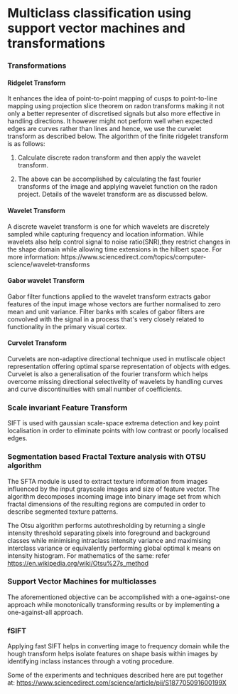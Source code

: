 <h1> Multiclass classification using support vector machines and transformations </h1>

<h3> Transformations </h3>
<h4> Ridgelet Transform </h4>
It enhances the idea of point-to-point mapping of cusps to point-to-line mapping using projection slice theorem on radon transforms making it not only a better representer of discretised signals but also more effective in handling directions. It however might not perform well when expected edges are curves rather than lines and hence, we use the curvelet transform as described below. 
The algorithm of the finite ridgelet transform is as follows:

1. Calculate discrete radon transform and then apply the wavelet transform. 

2. The above can be accomplished by calculating the fast fourier transforms of the image and applying wavelet function on the radon project.
Details of the wavelet transform are as discussed below.

<h4> Wavelet Transform </h4>
A discrete wavelet transform is one for which wavelets are discretely sampled while capturing frequency and location information. While wavelets also help control signal to noise ratio(SNR),they restrict changes in the shape domain while allowing time extensions in the hilbert space.
For more information: https://www.sciencedirect.com/topics/computer-science/wavelet-transforms

<h4> Gabor wavelet Transform </h4>
Gabor filter functions applied to the wavelet transform extracts gabor features of the input image whose vectors are further normalised to zero mean and unit variance. Filter banks with scales of gabor filters are convolved with the signal in a process that's very closely related to functionality in the primary visual cortex.

<h4> Curvelet Transform </h4>
Curvelets are non-adaptive directional technique used in mutliscale object representation offering optimal sparse representation of objects with edges.
Curvelet is also a generalisation of the fourier transform which helps overcome missing directional selectivelity of wavelets by handling curves and curve discontinuities with small number of coefficients.

<h3> Scale invariant Feature Transform </h3>
SIFT is used with gaussian scale-space extrema detection and key point localisation in order to eliminate points with low contrast or poorly localised edges. 

<h3> Segmentation based Fractal Texture analysis with OTSU algorithm </h3>
The SFTA module is used to extract texture information from images influenced by the input grayscale images and size of feature vector. 
The algorithm decomposes incoming image into binary image set from which fractal dimensions of the resulting regions are computed in order to describe segmented texture patterns. 

The Otsu algorithm performs autothresholding by returning a single intensity threshold separating pixels into foreground and background classes while minimising intraclass intensity variance and maximising interclass variance or equivalently performing global optimal k means on intensity histogram.
For mathematics of the same: refer https://en.wikipedia.org/wiki/Otsu%27s_method

<h3> Support Vector Machines for multiclasses </h3>
The aforementioned objective can be accomplished with a one-against-one approach while monotonically transforming results or by implementing a one-against-all approach.

<h3> fSIFT </h3>
Applying fast SIFT helps in converting image to frequency domain while the hough transform helps isolate features on shape basis within images by identifying inclass instances through a voting procedure.


Some of the experiments and techniques described here are put together at: https://www.sciencedirect.com/science/article/pii/S187705091600199X
